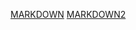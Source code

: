 [MARKDOWN](https://github.com/pw257/Markdown/blob/main/MARKDOWN.md)
[MARKDOWN2](https://github.com/pw257/Markdown/blob/main/Grammys2.md)
